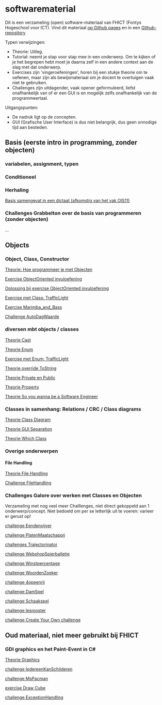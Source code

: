 # softwarematerial

Dit is een verzameling (open) software-materiaal van FHICT (Fontys Hogeschool voor ICT). Vind dit materiaal
[op Github pages](https://stasemsoft.github.io/softwarematerial/)
en in een
[Github-repository](https://github.com/stasemsoft/softwarematerial)


Typen verwijzingen:
+ Theorie: Uitleg.
+ Tutorial: neemt je stap voor stap mee in een onderwerp. Om te kijken of je het begrepen hebt moet je daarna zelf in een andere context aan de slag met dat onderwerp.
+ Exercises zijn 'vingeroefeningen', horen bij een stukje theorie om te oefenen, maar zijn als bewijsmateriaal om je docent te overtuigen vaak niet te gebruiken.
+ Challenges zijn uitdagender, vaak opener geformuleerd, liefst onafhankelijk van of er een GUI is en mogelijk zelfs onafhankelijk van de programmeertaal.

Uitgangspunten:
+ De nadruk ligt op de concepten.
+ GUI (Grafische User Interface) is dus niet belangrijk, dus geen onnodige tijd aan besteden.


## Basis (eerste intro in programming, zonder objecten)


### variabelen, assignment, typen


### Conditioneel


### Herhaling


[Basis samengevat in een dictaat (afkomstig van het vak OIS11)](https://stasemsoft.github.io/softwarematerial/docs/basic/knowOis11dictaat.pdf)

### Challenges Grabbelton over de basis van programmeren (zonder objecten)

...

## Objects

### Object, Class, Constructor

[Theorie: Hoe programmeer je met Objecten](https://stasemsoft.github.io/softwarematerial/docs/objects/theorie_Class.pdf)

[Exercise ObjectOriented invuloefening](https://stasemsoft.github.io/softwarematerial/docs/objects/exerciseObjectOrientedOefening.pdf)

[Oplossing bij exercise ObjectOriented invuloefening](https://stasemsoft.github.io/softwarematerial/docs/objects/solutionObjectOrientedOefening.pdf)

[Exercise met Class: TrafficLight](https://stasemsoft.github.io/softwarematerial/docs/objects/exercise_Class_TrafficLight.pdf)

[Exercise Marimba_and_Bass](https://stasemsoft.github.io/softwarematerial/docs/objects/exercise_Marimba_and_Bass.pdf)

[Challenge AutoDagWaarde](https://stasemsoft.github.io/softwarematerial/docs/objects/challenges/challengeAutoDagWaarde.pdf)




### diversen mbt objects / classes

[Theorie Cast](https://stasemsoft.github.io/softwarematerial/docs/objects/theorie_Cast.pdf)

[Theorie Enum](https://stasemsoft.github.io/softwarematerial/docs/objects/theorie_Enum.pdf)

[Exercise met Enum: TrafficLight](https://stasemsoft.github.io/softwarematerial/docs/objects/exercise_Enum_TrafficLight.pdf)

[Theorie override ToString](https://stasemsoft.github.io/softwarematerial/docs/objects/theorie_OverrideToString.pdf)

[Theorie Private en Public](https://stasemsoft.github.io/softwarematerial/docs/objects/theorie_PrivatePublic.pdf)

[Theorie Property](https://stasemsoft.github.io/softwarematerial/docs/objects/theorie_Property.pdf)

[Theorie So you wanna be a Software Engineer](https://stasemsoft.github.io/softwarematerial/docs/objects/theorie_AdvancedSoftwareEngineering.pdf)




### Classes in samenhang: Relations / CRC / Class diagrams

[Theorie Class Diagram](https://stasemsoft.github.io/softwarematerial/docs/objects/theorie_ClassDiagram.pdf)

[Theorie GUI Separation](https://stasemsoft.github.io/softwarematerial/docs/objects/theorie_GuiSeparation.pdf)

[Theorie Which Class](https://stasemsoft.github.io/softwarematerial/docs/objects/theorie_WhichClass.pdf)


### Overige onderwerpen

#### File Handling

[Theorie File Handling](https://stasemsoft.github.io/softwarematerial/docs/objects/theorie_FileHandling.pdf)

[Challenge FileHandling](https://stasemsoft.github.io/softwarematerial/docs/objects/challenges/challengeFileHandling.pdf)




### Challenges Galore over werken met Classes en Objecten

Verzameling met nog veel meer Challlenges, niet direct gekoppeld aan 1 onderwerp/concept. Niet bedoeld om per se letterlijk uit te voeren: varieer er gerust op!

[challenge Eendenvijver](https://stasemsoft.github.io/softwarematerial/docs/objects/challenges/challenge_Class_Exploratie.pdf)

[challenge PlatenMaatschappij](https://stasemsoft.github.io/softwarematerial/docs/objects/challenges/challengePlatenMaatschappij.pdf)

[challenges Trajectorinator](https://stasemsoft.github.io/softwarematerial/docs/objects/challenges/challengeTrajectorinator.pdf)

[challenge WebshopSpierballetje](https://stasemsoft.github.io/softwarematerial/docs/objects/challenges/challengeWebshopSpierballetje.pdf)

[challenge Winstpercentage](https://stasemsoft.github.io/softwarematerial/docs/objects/challenges/challengeWinstpercentage.pdf)

[challenge WoordenZoeker](https://stasemsoft.github.io/softwarematerial/docs/objects/challenges/challengeWoordenZoeker.pdf)

[challenge 4opeenrij](https://stasemsoft.github.io/softwarematerial/docs/objects/challenges/challenge_4opeenrij.pdf)

[challenge DamSpel](https://stasemsoft.github.io/softwarematerial/docs/objects/challenges/challenge_DamSpel.pdf)

[challenge Schaakspel](https://stasemsoft.github.io/softwarematerial/docs/objects/challenges/challenge_Schaakspel.pdf)

[challenge lesrooster](https://stasemsoft.github.io/softwarematerial/docs/objects/challenges/challenge_lesrooster.pdf)

[challenge Create Your Own challenge](https://stasemsoft.github.io/softwarematerial/docs/objects/challenges/challengeCreateYourOwn.pdf)



## Oud materiaal, niet meer gebruikt bij FHICT


### GDI graphics en het Paint-Event in C#
[Theorie Graphics](https://stasemsoft.github.io/softwarematerial/docs/objects/theorie_Graphics.pdf)

[challenge IedereenKanSchilderen](https://stasemsoft.github.io/softwarematerial/docs/objects/challenges/challengeIedereenKanSchilderen.pdf)

[challenge MsPacman](https://stasemsoft.github.io/softwarematerial/docs/objects/challenges/challengeMsPacman.pdf)

[exercise Draw Cube](https://stasemsoft.github.io/softwarematerial/docs/objects/challenges/challengeCube.pdf)

[challenge ExceptionHandling](https://stasemsoft.github.io/softwarematerial/docs/objects/challenges/challengeExceptionHandling.pdf)
